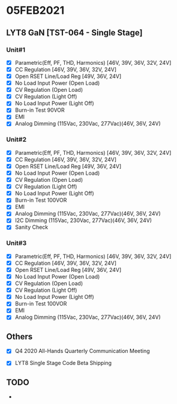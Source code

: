 # 05FEB2021

## LYT8 GaN [TST-064 - Single Stage]

### Unit#1
- [x] Parametric(Eff, PF, THD, Harmonics) [46V, 39V, 36V, 32V, 24V]
- [x] CC Regulation [46V, 39V, 36V, 32V, 24V]
- [x] Open RSET Line/Load Reg [49V, 36V, 24V]
- [x] No Load Input Power (Open Load)
- [x] CV Regulation (Open Load)
- [x] CV Regulation (Light Off)
- [x] No Load Input Power (Light Off)
- [x] Burn-in Test 90VOR
- [x] EMI
- [x] Analog Dimming (115Vac, 230Vac, 277Vac)(46V, 36V, 24V)

### Unit#2
- [x] Parametric(Eff, PF, THD, Harmonics) [46V, 39V, 36V, 32V, 24V]
- [x] CC Regulation [46V, 39V, 36V, 32V, 24V]
- [x] Open RSET Line/Load Reg [49V, 36V, 24V]
- [x] No Load Input Power (Open Load)
- [x] CV Regulation (Open Load)
- [x] CV Regulation (Light Off)
- [x] No Load Input Power (Light Off)
- [x] Burn-in Test 100VOR
- [x] EMI
- [x] Analog Dimming (115Vac, 230Vac, 277Vac)(46V, 36V, 24V)
- [x] I2C Dimming (115Vac, 230Vac, 277Vac)(46V, 36V, 24V)
- [x] Sanity Check

### Unit#3
- [x] Parametric(Eff, PF, THD, Harmonics) [46V, 39V, 36V, 32V, 24V]
- [x] CC Regulation [46V, 39V, 36V, 32V, 24V]
- [x] Open RSET Line/Load Reg [49V, 36V, 24V]
- [x] No Load Input Power (Open Load)
- [x] CV Regulation (Open Load)
- [x] CV Regulation (Light Off)
- [x] No Load Input Power (Light Off)
- [x] Burn-in Test 100VOR
- [x] EMI
- [x] Analog Dimming (115Vac, 230Vac, 277Vac)(46V, 36V, 24V)

## Others
- [x] Q4 2020 All-Hands Quarterly Communication Meeting
- [x] LYT8 Single Stage Code Beta Shipping


## TODO
- 